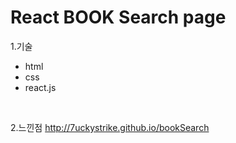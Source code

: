 # React BOOK Search page

1.기술
 - html
 - css
 - react.js
 
<br/>

2.느낀점 
http://7uckystrike.github.io/bookSearch

